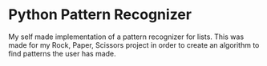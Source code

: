 # Python Pattern Recognizer
My self made implementation of a pattern recognizer for lists. This was made for my Rock, Paper, Scissors project in order to create an algorithm to find patterns the user has made.
